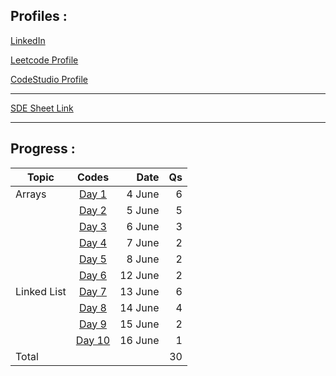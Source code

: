 ## Profiles :

[LinkedIn](https://www.linkedin.com/in/pushkarraja/)

[Leetcode Profile](https://leetcode.com/pushkarraja/)

[CodeStudio Profile](https://www.codingninjas.com/codestudio/profile/d54fc2a7-cce6-4958-ad38-8ce715d58d2e)

---
[SDE Sheet Link](https://takeuforward.org/interviews/strivers-sde-sheet-top-coding-interview-problems/)  

---

## Progress :

| Topic           | Codes         | Date         | Qs |
| ------------- |:-------------:|-------------:|-------------:|
| Arrays             |        [Day 1](https://github.com/pushkarraja/SdeSheetChallenge/tree/main/Day%20-%201)       |4 June|6|
|             |        [Day 2](https://github.com/pushkarraja/SdeSheetChallenge/tree/main/Day%20-%202)       |5 June|5|
|            |        [Day 3](https://github.com/pushkarraja/SdeSheetChallenge/tree/main/Day%20-%203)   |6 June|3|
|          |        [Day 4](https://github.com/pushkarraja/SdeSheetChallenge/tree/main/Day%20-%204)   |7 June|2|
|          |        [Day 5](https://github.com/pushkarraja/SdeSheetChallenge/tree/main/Day%20-%205)   |8 June|2|
|          |        [Day 6](https://github.com/pushkarraja/SdeSheetChallenge/tree/main/Day%20-%206)   |12 June|2|
| Linked List             |        [Day 7](https://github.com/pushkarraja/SdeSheetChallenge/tree/main/Day%20-%207)       |13 June|6|
|             |        [Day 8](https://github.com/pushkarraja/SdeSheetChallenge/tree/main/Day%20-%208)       |14 June|4|
|             |        [Day 9](https://github.com/pushkarraja/SdeSheetChallenge/tree/main/Day%20-%209)       |15 June|2|
|             |        [Day 10](https://github.com/pushkarraja/SdeSheetChallenge/tree/main/Day%20-%2010)       |16 June|1|
| Total         |||30|
